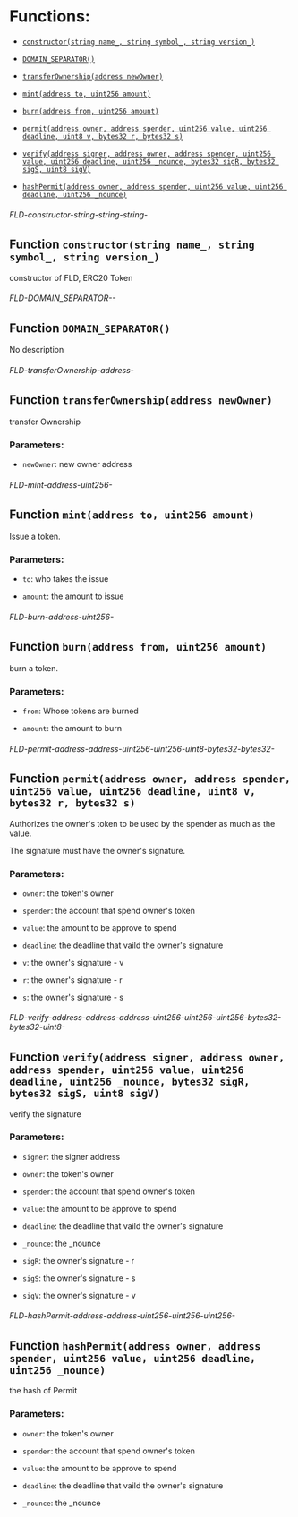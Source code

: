 # Functions:

- [`constructor(string name_, string symbol_, string version_)`](#FLD-constructor-string-string-string-)

- [`DOMAIN_SEPARATOR()`](#FLD-DOMAIN_SEPARATOR--)

- [`transferOwnership(address newOwner)`](#FLD-transferOwnership-address-)

- [`mint(address to, uint256 amount)`](#FLD-mint-address-uint256-)

- [`burn(address from, uint256 amount)`](#FLD-burn-address-uint256-)

- [`permit(address owner, address spender, uint256 value, uint256 deadline, uint8 v, bytes32 r, bytes32 s)`](#FLD-permit-address-address-uint256-uint256-uint8-bytes32-bytes32-)

- [`verify(address signer, address owner, address spender, uint256 value, uint256 deadline, uint256 _nounce, bytes32 sigR, bytes32 sigS, uint8 sigV)`](#FLD-verify-address-address-address-uint256-uint256-uint256-bytes32-bytes32-uint8-)

- [`hashPermit(address owner, address spender, uint256 value, uint256 deadline, uint256 _nounce)`](#FLD-hashPermit-address-address-uint256-uint256-uint256-)

###### FLD-constructor-string-string-string-

## Function `constructor(string name_, string symbol_, string version_)`

constructor of FLD, ERC20 Token

###### FLD-DOMAIN_SEPARATOR--

## Function `DOMAIN_SEPARATOR()`

No description

###### FLD-transferOwnership-address-

## Function `transferOwnership(address newOwner)`

transfer Ownership

### Parameters:

- `newOwner`: new owner address

###### FLD-mint-address-uint256-

## Function `mint(address to, uint256 amount)`

Issue a token.

### Parameters:

- `to`:  who takes the issue

- `amount`: the amount to issue

###### FLD-burn-address-uint256-

## Function `burn(address from, uint256 amount)`

burn a token.

### Parameters:

- `from`: Whose tokens are burned

- `amount`: the amount to burn

###### FLD-permit-address-address-uint256-uint256-uint8-bytes32-bytes32-

## Function `permit(address owner, address spender, uint256 value, uint256 deadline, uint8 v, bytes32 r, bytes32 s)`

Authorizes the owner's token to be used by the spender as much as the value.

The signature must have the owner's signature.

### Parameters:

- `owner`: the token's owner

- `spender`: the account that spend owner's token

- `value`: the amount to be approve to spend

- `deadline`: the deadline that vaild the owner's signature

- `v`: the owner's signature - v

- `r`: the owner's signature - r

- `s`: the owner's signature - s

###### FLD-verify-address-address-address-uint256-uint256-uint256-bytes32-bytes32-uint8-

## Function `verify(address signer, address owner, address spender, uint256 value, uint256 deadline, uint256 _nounce, bytes32 sigR, bytes32 sigS, uint8 sigV)`

verify the signature

### Parameters:

- `signer`: the signer address

- `owner`: the token's owner

- `spender`: the account that spend owner's token

- `value`: the amount to be approve to spend

- `deadline`: the deadline that vaild the owner's signature

- `_nounce`: the _nounce

- `sigR`: the owner's signature - r

- `sigS`: the owner's signature - s

- `sigV`: the owner's signature - v

###### FLD-hashPermit-address-address-uint256-uint256-uint256-

## Function `hashPermit(address owner, address spender, uint256 value, uint256 deadline, uint256 _nounce)`

the hash of Permit

### Parameters:

- `owner`: the token's owner

- `spender`: the account that spend owner's token

- `value`: the amount to be approve to spend

- `deadline`: the deadline that vaild the owner's signature

- `_nounce`: the _nounce
